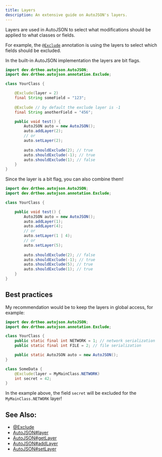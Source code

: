 ```yaml
---
title: Layers
description: An extensive guide on AutoJSON's layers.
---
```


Layers are used in AutoJSON to select what modifications should be applied to what
classes or fields.

For example, the [`@Exclude`](https://theo.is-a.dev/autojson/reference/autojson/dev.drtheo.autojson.annotation/-exclude/index.html)
annotation is using the layers to select which fields should be excluded.

In the built-in AutoJSON implementation the layers are bit flags.

```java
import dev.drtheo.autojson.AutoJSON;
import dev.drtheo.autojson.annotation.Exclude;

class YourClass {

    @Exclude(layer = 2)
    final String someField = "123";
    
    @Exclude // by default the exclude layer is -1
    final String anotherField = "456";

    public void test() {
        AutoJSON auto = new AutoJSON();
        auto.addLayer(2);
        // or
        auto.setLayer(2);
        
        auto.shouldExclude(2); // true
        auto.shouldExclude(-1); // true
        auto.shouldExclude(1); // false
    }
}
```

Since the layer is a bit flag, you can also combine them!

```java
import dev.drtheo.autojson.AutoJSON;
import dev.drtheo.autojson.annotation.Exclude;

class YourClass {

    public void test() {
        AutoJSON auto = new AutoJSON();
        auto.addLayer(1);
        auto.addLayer(4);
        // or
        auto.setLayer(1 | 4);
        // or
        auto.setLayer(5);
        
        auto.shouldExclude(2); // false
        auto.shouldExclude(-1); // true
        auto.shouldExclude(5); // true
        auto.shouldExclude(1); // true
    }
}
```

## Best practices

My recommendation would be to keep the layers in global access, for example:

```java
import dev.drtheo.autojson.AutoJSON;
import dev.drtheo.autojson.annotation.Exclude;

class YourClass {
    public static final int NETWORK = 1; // network serialization
    public static final int FILE = 2; // file serialization

    public static AutoJSON auto = new AutoJSON();
}

class SomeData {
    @Exclude(layer = MyMainClass.NETWORK)
    int secret = 42;
}
```

In the example above, the field `secret` will be excluded 
for the `MyMainClass.NETWORK` layer!

## See Also:
- [@Exclude](https://theo.is-a.dev/autojson/reference/autojson/dev.drtheo.autojson.annotation/-exclude/index.html)
- [AutoJSON#layer](https://theo.is-a.dev/autojson/reference/autojson/dev.drtheo.autojson/-auto-j-s-o-n/index.html#-2056749675%2FProperties%2F-1170581573)
- [AutoJSON#getLayer](https://theo.is-a.dev/autojson/reference/autojson/dev.drtheo.autojson/-auto-j-s-o-n/index.html#-307170855%2FFunctions%2F-1170581573)
- [AutoJSON#addLayer](https://theo.is-a.dev/autojson/reference/autojson/dev.drtheo.autojson/-auto-j-s-o-n/index.html#-544612209%2FFunctions%2F-1170581573)
- [AutoJSON#setLayer](https://theo.is-a.dev/autojson/reference/autojson/dev.drtheo.autojson/-auto-j-s-o-n/index.html#1154537710%2FFunctions%2F-1170581573)